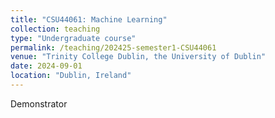 ```yaml
---
title: "CSU44061: Machine Learning"
collection: teaching
type: "Undergraduate course"
permalink: /teaching/202425-semester1-CSU44061
venue: "Trinity College Dublin, the University of Dublin"
date: 2024-09-01
location: "Dublin, Ireland"
---
```


Demonstrator